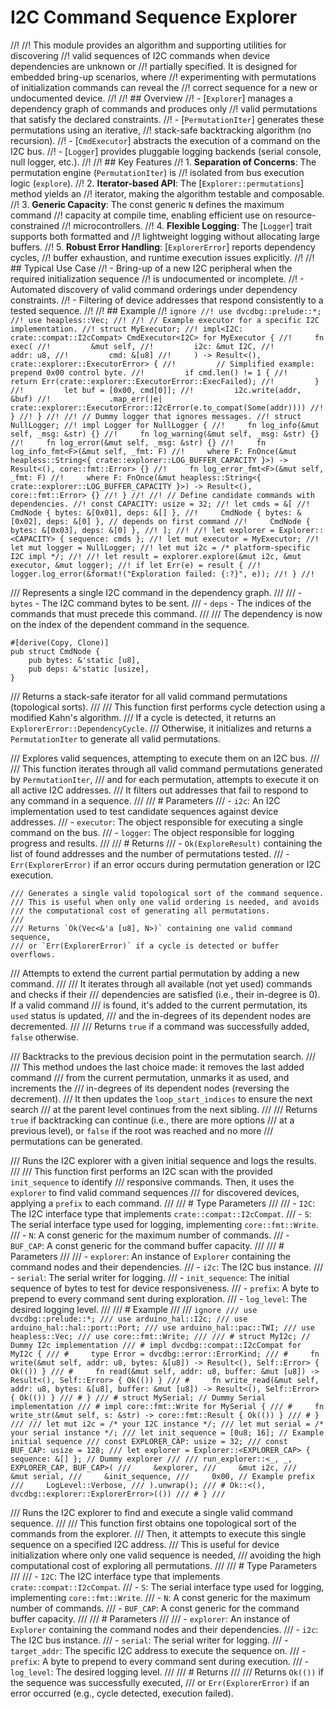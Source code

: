 # I2C Command Sequence Explorer
//!
//! This module provides an algorithm and supporting utilities for discovering
//! valid sequences of I2C commands when device dependencies are unknown or
//! partially specified. It is designed for embedded bring-up scenarios, where
//! experimenting with permutations of initialization commands can reveal the
//! correct sequence for a new or undocumented device.
//!
//! ## Overview
//! - [`Explorer`] manages a dependency graph of commands and produces only
//!   valid permutations that satisfy the declared constraints.
//! - [`PermutationIter`] generates these permutations using an iterative,
//!   stack-safe backtracking algorithm (no recursion).
//! - [`CmdExecutor`] abstracts the execution of a command on the I2C bus.
//! - [`Logger`] provides pluggable logging backends (serial console, null logger, etc.).
//!
//! ## Key Features
//! 1. **Separation of Concerns**: The permutation engine (`PermutationIter`) is
//!    isolated from bus execution logic (`explore`).
//! 2. **Iterator-based API**: The [`Explorer::permutations`] method yields an
//!    iterator, making the algorithm testable and composable.
//! 3. **Generic Capacity**: The const generic `N` defines the maximum command
//!    capacity at compile time, enabling efficient use on resource-constrained
//!    microcontrollers.
//! 4. **Flexible Logging**: The [`Logger`] trait supports both formatted and
//!    lightweight logging without allocating large buffers.
//! 5. **Robust Error Handling**: [`ExplorerError`] reports dependency cycles,
//!    buffer exhaustion, and runtime execution issues explicitly.
//!
//! ## Typical Use Case
//! - Bring-up of a new I2C peripheral when the required initialization sequence
//!   is undocumented or incomplete.
//! - Automated discovery of valid command orderings under dependency constraints.
//! - Filtering of device addresses that respond consistently to a tested sequence.
//!
//! ## Example
//! ```ignore
//! use dvcdbg::prelude::*;
//! use heapless::Vec;
//!
//! // Example executor for a specific I2C implementation.
//! struct MyExecutor;
//! impl<I2C: crate::compat::I2cCompat> CmdExecutor<I2C> for MyExecutor {
//!     fn exec(
//!         &mut self,
//!         i2c: &mut I2C,
//!         addr: u8,
//!         cmd: &[u8]
//!     ) -> Result<(), crate::explorer::ExecutorError> {
//!         // Simplified example: prepend 0x00 control byte.
//!         if cmd.len() != 1 {
//!             return Err(crate::explorer::ExecutorError::ExecFailed);
//!         }
//!         let buf = [0x00, cmd[0]];
//!         i2c.write(addr, &buf)
//!             .map_err(|e| crate::explorer::ExecutorError::I2cError(e.to_compat(Some(addr))))
//!     }
//! }
//!
//! // Dummy logger that ignores messages.
//! struct NullLogger;
//! impl Logger for NullLogger {
//!     fn log_info(&mut self, _msg: &str) {}
//!     fn log_warning(&mut self, _msg: &str) {}
//!     fn log_error(&mut self, _msg: &str) {}
//!     fn log_info_fmt<F>(&mut self, _fmt: F)
//!     where F: FnOnce(&mut heapless::String<{ crate::explorer::LOG_BUFFER_CAPACITY }>) -> Result<(), core::fmt::Error> {}
//!     fn log_error_fmt<F>(&mut self, _fmt: F)
//!     where F: FnOnce(&mut heapless::String<{ crate::explorer::LOG_BUFFER_CAPACITY }>) -> Result<(), core::fmt::Error> {}
//! }
//!
//! // Define candidate commands with dependencies.
//! const CAPACITY: usize = 32;
//! let cmds = &[
//!     CmdNode { bytes: &[0x01], deps: &[] },
//!     CmdNode { bytes: &[0x02], deps: &[0] }, // depends on first command
//!     CmdNode { bytes: &[0x03], deps: &[0] },
//! ];
//!
//! let explorer = Explorer::<CAPACITY> { sequence: cmds };
//! let mut executor = MyExecutor;
//! let mut logger = NullLogger;
//! let mut i2c = /* platform-specific I2C impl */;
//!
//! let result = explorer.explore(&mut i2c, &mut executor, &mut logger);
//! if let Err(e) = result {
//!     logger.log_error(&format!("Exploration failed: {:?}", e));
//! }
//! ```

/// Represents a single I2C command in the dependency graph.
///
/// - `bytes` - The I2C command bytes to be sent.
/// - `deps` - The indices of the commands that must precede this command.
///
/// The dependency is now on the index of the dependent command in the sequence.

```
#[derive(Copy, Clone)]
pub struct CmdNode {
    pub bytes: &'static [u8],
    pub deps: &'static [usize],
}
```


/// Returns a stack-safe iterator for all valid command permutations (topological sorts).
    ///
    /// This function first performs cycle detection using a modified Kahn's algorithm.
    /// If a cycle is detected, it returns an `ExplorerError::DependencyCycle`.
    /// Otherwise, it initializes and returns a `PermutationIter` to generate all valid permutations.

/// Explores valid sequences, attempting to execute them on an I2C bus.
    ///
    /// This function iterates through all valid command permutations generated by `PermutationIter`,
    /// and for each permutation, attempts to execute it on all active I2C addresses.
    /// It filters out addresses that fail to respond to any command in a sequence.
    ///
    /// # Parameters
    /// - `i2c`: An I2C implementation used to test candidate sequences against device addresses.
    /// - `executor`: The object responsible for executing a single command on the bus.
    /// - `logger`: The object responsible for logging progress and results.
    ///
    /// # Returns
    /// - `Ok(ExploreResult)` containing the list of found addresses and the number of permutations tested.
    /// - `Err(ExplorerError)` if an error occurs during permutation generation or I2C execution.

    /// Generates a single valid topological sort of the command sequence.
    /// This is useful when only one valid ordering is needed, and avoids
    /// the computational cost of generating all permutations.
    ///
    /// Returns `Ok(Vec<&'a [u8], N>)` containing one valid command sequence,
    /// or `Err(ExplorerError)` if a cycle is detected or buffer overflows.

/// Attempts to extend the current partial permutation by adding a new command.
    ///
    /// It iterates through all available (not yet used) commands and checks if their
    /// dependencies are satisfied (i.e., their in-degree is 0). If a valid command
    /// is found, it's added to the current permutation, its `used` status is updated,
    /// and the in-degrees of its dependent nodes are decremented.
    ///
    /// Returns `true` if a command was successfully added, `false` otherwise.

/// Backtracks to the previous decision point in the permutation search.
    ///
    /// This method undoes the last choice made: it removes the last added command
    /// from the current permutation, unmarks it as used, and increments the
    /// in-degrees of its dependent nodes (reversing the decrement).
    /// It then updates the `loop_start_indices` to ensure the next search
    /// at the parent level continues from the next sibling.
    ///
    /// Returns `true` if backtracking can continue (i.e., there are more options
    /// at a previous level), or `false` if the root was reached and no more
    /// permutations can be generated.

/// Runs the I2C explorer with a given initial sequence and logs the results.
///
/// This function first performs an I2C scan with the provided `init_sequence` to identify
/// responsive commands. Then, it uses the `explorer` to find valid command sequences
/// for discovered devices, applying a `prefix` to each command.
///
/// # Type Parameters
///
/// - `I2C`: The I2C interface type that implements `crate::compat::I2cCompat`.
/// - `S`: The serial interface type used for logging, implementing `core::fmt::Write`.
/// - `N`: A const generic for the maximum number of commands.
/// - `BUF_CAP`: A const generic for the command buffer capacity.
///
/// # Parameters
///
/// - `explorer`: An instance of `Explorer` containing the command nodes and their dependencies.
/// - `i2c`: The I2C bus instance.
/// - `serial`: The serial writer for logging.
/// - `init_sequence`: The initial sequence of bytes to test for device responsiveness.
/// - `prefix`: A byte to prepend to every command sent during exploration.
/// - `log_level`: The desired logging level.
///
/// # Example
///
/// ```ignore
/// use dvcdbg::prelude::*;
/// use arduino_hal::I2c;
/// use arduino_hal::hal::port::Port;
/// use arduino_hal::pac::TWI;
/// use heapless::Vec;
/// use core::fmt::Write;
///
/// # struct MyI2c; // Dummy I2c implementation
/// # impl dvcdbg::compat::I2cCompat for MyI2c {
/// #     type Error = dvcdbg::error::ErrorKind;
/// #     fn write(&mut self, addr: u8, bytes: &[u8]) -> Result<(), Self::Error> { Ok(()) }
/// #     fn read(&mut self, addr: u8, buffer: &mut [u8]) -> Result<(), Self::Error> { Ok(()) }
/// #     fn write_read(&mut self, addr: u8, bytes: &[u8], buffer: &mut [u8]) -> Result<(), Self::Error> { Ok(()) }
/// # }
/// # struct MySerial; // Dummy Serial implementation
/// # impl core::fmt::Write for MySerial {
/// #     fn write_str(&mut self, s: &str) -> core::fmt::Result { Ok(()) }
/// # }
///
/// let mut i2c = /* your I2C instance */;
/// let mut serial = /* your serial instance */;
/// let init_sequence = [0u8; 16]; // Example initial sequence
/// const EXPLORER_CAP: usize = 32;
/// const BUF_CAP: usize = 128;
/// let explorer = Explorer::<EXPLORER_CAP> { sequence: &[] }; // Dummy explorer
///
/// run_explorer::<_, _, EXPLORER_CAP, BUF_CAP>(
///     &explorer,
///     &mut i2c,
///     &mut serial,
///     &init_sequence,
///     0x00, // Example prefix
///     LogLevel::Verbose,
/// ).unwrap();
/// # Ok::<(), dvcdbg::explorer::ExplorerError>(())
/// # }
/// ```

/// Runs the I2C explorer to find and execute a single valid command sequence.
///
/// This function first obtains one topological sort of the commands from the explorer.
/// Then, it attempts to execute this single sequence on a specified I2C address.
/// This is useful for device initialization where only one valid sequence is needed,
/// avoiding the high computational cost of exploring all permutations.
///
/// # Type Parameters
///
/// - `I2C`: The I2C interface type that implements `crate::compat::I2cCompat`.
/// - `S`: The serial interface type used for logging, implementing `core::fmt::Write`.
/// - `N`: A const generic for the maximum number of commands.
/// - `BUF_CAP`: A const generic for the command buffer capacity.
///
/// # Parameters
///
/// - `explorer`: An instance of `Explorer` containing the command nodes and their dependencies.
/// - `i2c`: The I2C bus instance.
/// - `serial`: The serial writer for logging.
/// - `target_addr`: The specific I2C address to execute the sequence on.
/// - `prefix`: A byte to prepend to every command sent during execution.
/// - `log_level`: The desired logging level.
///
/// # Returns
///
/// Returns `Ok(())` if the sequence was successfully executed,
/// or `Err(ExplorerError)` if an error occurred (e.g., cycle detected, execution failed).
